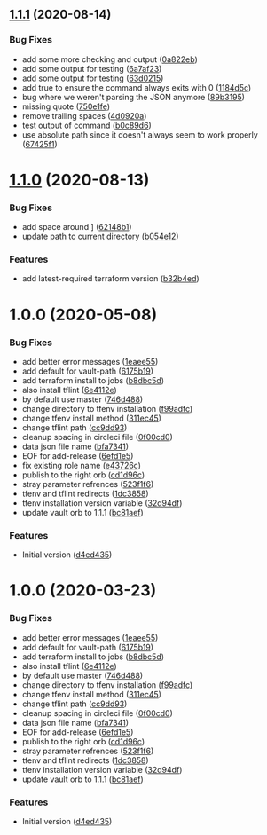 ## [1.1.1](https://github.com/HomeXLabs/circleci-orb-tfutils/compare/v1.1.0...v1.1.1) (2020-08-14)


### Bug Fixes

* add some more checking and output ([0a822eb](https://github.com/HomeXLabs/circleci-orb-tfutils/commit/0a822ebe4582f572f3be69d52741f8e6f692b8ee))
* add some output for testing ([6a7af23](https://github.com/HomeXLabs/circleci-orb-tfutils/commit/6a7af2319a83b223f2305d636a0bcdd81abc8744))
* add some output for testing ([63d0215](https://github.com/HomeXLabs/circleci-orb-tfutils/commit/63d0215d90f3a3e28879a57ba39fb893b4a733c1))
* add true to ensure the command always exits with 0 ([1184d5c](https://github.com/HomeXLabs/circleci-orb-tfutils/commit/1184d5c362c93d13349c26d24572cd65d3481a20))
* bug where we weren't parsing the JSON anymore ([89b3195](https://github.com/HomeXLabs/circleci-orb-tfutils/commit/89b3195eefca522d256f2db40fb2d345bde5e065))
* missing quote ([750e1fe](https://github.com/HomeXLabs/circleci-orb-tfutils/commit/750e1fe2a91f45de8ec4a2333f572fb374764287))
* remove trailing spaces ([4d0920a](https://github.com/HomeXLabs/circleci-orb-tfutils/commit/4d0920aa73d9e6a4738778ee27fb58f4fd64905c))
* test output of command ([b0c89d6](https://github.com/HomeXLabs/circleci-orb-tfutils/commit/b0c89d6aaccebcc4343689dfb9b7cc220b34c57e))
* use absolute path since it doesn't always seem to work properly ([67425f1](https://github.com/HomeXLabs/circleci-orb-tfutils/commit/67425f1e82b8f921a99810bb5679d79dbaa7a10d))

# [1.1.0](https://github.com/HomeXLabs/circleci-orb-tfutils/compare/v1.0.1...v1.1.0) (2020-08-13)


### Bug Fixes

* add space around ] ([62148b1](https://github.com/HomeXLabs/circleci-orb-tfutils/commit/62148b1644b4a183737f6273c59534fe44100346))
* update path to current directory ([b054e12](https://github.com/HomeXLabs/circleci-orb-tfutils/commit/b054e1222f1cfbab24348079123a5add7dcb61eb))


### Features

* add latest-required terraform version ([b32b4ed](https://github.com/HomeXLabs/circleci-orb-tfutils/commit/b32b4ed5bfab3c70a829746d19a10418cdddc786))

# 1.0.0 (2020-05-08)


### Bug Fixes

* add better error messages ([1eaee55](https://github.com/HomeXLabs/circleci-orb-tfutils/commit/1eaee552fbb3e80f0f9e2433aae2e5591f2ae9ce))
* add default for vault-path ([6175b19](https://github.com/HomeXLabs/circleci-orb-tfutils/commit/6175b1956325087fb5cd7b63d41dffddf5f82368))
* add terraform install to jobs ([b8dbc5d](https://github.com/HomeXLabs/circleci-orb-tfutils/commit/b8dbc5d92c120bb3591595ec6d9b71ea3c5dc45e))
* also install tflint ([6e4112e](https://github.com/HomeXLabs/circleci-orb-tfutils/commit/6e4112e855a920610cde143d919a4dad78843288))
* by default use master ([746d488](https://github.com/HomeXLabs/circleci-orb-tfutils/commit/746d4888e113a3e1b27ff85925a30537146e54c8))
* change directory to tfenv installation ([f99adfc](https://github.com/HomeXLabs/circleci-orb-tfutils/commit/f99adfc68dfcb636fe386b6428cfbafdb2e3e205))
* change tfenv install method ([311ec45](https://github.com/HomeXLabs/circleci-orb-tfutils/commit/311ec459251e925f9f2a0236e4a5be6aa43f74cb))
* change tflint path ([cc9dd93](https://github.com/HomeXLabs/circleci-orb-tfutils/commit/cc9dd9397edb69233549d940e92e51b057514fb4))
* cleanup spacing in circleci file ([0f00cd0](https://github.com/HomeXLabs/circleci-orb-tfutils/commit/0f00cd02883f9c8e69e8a86804d71523c4764bf3))
* data json file name ([bfa7341](https://github.com/HomeXLabs/circleci-orb-tfutils/commit/bfa7341b36303a66ab99e174fdeffdb8e8fca386))
* EOF for add-release ([6efd1e5](https://github.com/HomeXLabs/circleci-orb-tfutils/commit/6efd1e57b0756be42f6acabbe6ead6e272e11b95))
* fix existing role name ([e43726c](https://github.com/HomeXLabs/circleci-orb-tfutils/commit/e43726c0dbbd0b10634a458631f250dda6323fa6))
* publish to the right orb ([cd1d96c](https://github.com/HomeXLabs/circleci-orb-tfutils/commit/cd1d96c47b2bda2e4dca690d62cc64c04fe7bc9d))
* stray parameter refrences ([523f1f6](https://github.com/HomeXLabs/circleci-orb-tfutils/commit/523f1f6bb1687fa0d2d0c388582db18555bf00c1))
* tfenv and tflint redirects ([1dc3858](https://github.com/HomeXLabs/circleci-orb-tfutils/commit/1dc3858d44d6471e0e0c09b4d7b413c792f06bcb))
* tfenv installation version variable ([32d94df](https://github.com/HomeXLabs/circleci-orb-tfutils/commit/32d94df0c0ea6068be4461c9b64631126fdc2de2))
* update vault orb to 1.1.1 ([bc81aef](https://github.com/HomeXLabs/circleci-orb-tfutils/commit/bc81aefee67313e8cdb292c235472ec63a8ce651))


### Features

* Initial version ([d4ed435](https://github.com/HomeXLabs/circleci-orb-tfutils/commit/d4ed4355ebbf92eda8111fcebc6515b62fdd6b92))

# 1.0.0 (2020-03-23)


### Bug Fixes

* add better error messages ([1eaee55](https://github.com/HomeXLabs/circleci-orb-tfutils/commit/1eaee552fbb3e80f0f9e2433aae2e5591f2ae9ce))
* add default for vault-path ([6175b19](https://github.com/HomeXLabs/circleci-orb-tfutils/commit/6175b1956325087fb5cd7b63d41dffddf5f82368))
* add terraform install to jobs ([b8dbc5d](https://github.com/HomeXLabs/circleci-orb-tfutils/commit/b8dbc5d92c120bb3591595ec6d9b71ea3c5dc45e))
* also install tflint ([6e4112e](https://github.com/HomeXLabs/circleci-orb-tfutils/commit/6e4112e855a920610cde143d919a4dad78843288))
* by default use master ([746d488](https://github.com/HomeXLabs/circleci-orb-tfutils/commit/746d4888e113a3e1b27ff85925a30537146e54c8))
* change directory to tfenv installation ([f99adfc](https://github.com/HomeXLabs/circleci-orb-tfutils/commit/f99adfc68dfcb636fe386b6428cfbafdb2e3e205))
* change tfenv install method ([311ec45](https://github.com/HomeXLabs/circleci-orb-tfutils/commit/311ec459251e925f9f2a0236e4a5be6aa43f74cb))
* change tflint path ([cc9dd93](https://github.com/HomeXLabs/circleci-orb-tfutils/commit/cc9dd9397edb69233549d940e92e51b057514fb4))
* cleanup spacing in circleci file ([0f00cd0](https://github.com/HomeXLabs/circleci-orb-tfutils/commit/0f00cd02883f9c8e69e8a86804d71523c4764bf3))
* data json file name ([bfa7341](https://github.com/HomeXLabs/circleci-orb-tfutils/commit/bfa7341b36303a66ab99e174fdeffdb8e8fca386))
* EOF for add-release ([6efd1e5](https://github.com/HomeXLabs/circleci-orb-tfutils/commit/6efd1e57b0756be42f6acabbe6ead6e272e11b95))
* publish to the right orb ([cd1d96c](https://github.com/HomeXLabs/circleci-orb-tfutils/commit/cd1d96c47b2bda2e4dca690d62cc64c04fe7bc9d))
* stray parameter refrences ([523f1f6](https://github.com/HomeXLabs/circleci-orb-tfutils/commit/523f1f6bb1687fa0d2d0c388582db18555bf00c1))
* tfenv and tflint redirects ([1dc3858](https://github.com/HomeXLabs/circleci-orb-tfutils/commit/1dc3858d44d6471e0e0c09b4d7b413c792f06bcb))
* tfenv installation version variable ([32d94df](https://github.com/HomeXLabs/circleci-orb-tfutils/commit/32d94df0c0ea6068be4461c9b64631126fdc2de2))
* update vault orb to 1.1.1 ([bc81aef](https://github.com/HomeXLabs/circleci-orb-tfutils/commit/bc81aefee67313e8cdb292c235472ec63a8ce651))


### Features

* Initial version ([d4ed435](https://github.com/HomeXLabs/circleci-orb-tfutils/commit/d4ed4355ebbf92eda8111fcebc6515b62fdd6b92))
